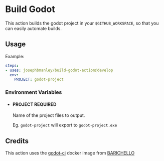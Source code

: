 # Build Godot

This action builds the godot project in your `$GITHUB_WORKSPACE`, so that you can easily automate builds.

## Usage

Example:

```yaml
steps:
- uses: josephbmanley/build-godot-action@develop
  env:
    PROJECT: godot-project
```

### Environment Variables

- #### PROJECT **REQUIRED**

    Name of the project files to output.

    Eg. `godot-project` will export to `godot-project.exe`

## Credits

This action uses the [godot-ci](https://github.com/aBARICHELLO/godot-ci) docker image from [BARICHELLO](https://github.com/aBARICHELLO)
